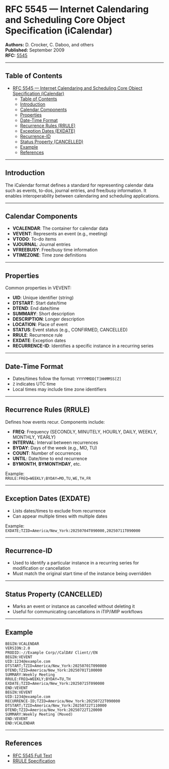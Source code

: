 # RFC 5545 — Internet Calendaring and Scheduling Core Object Specification (iCalendar)

**Authors:** D. Crocker, C. Daboo, and others  
**Published:** September 2009  
**RFC:** [5545](https://tools.ietf.org/html/rfc5545)

---

## Table of Contents

- [RFC 5545 — Internet Calendaring and Scheduling Core Object Specification (iCalendar)](#rfc-5545--internet-calendaring-and-scheduling-core-object-specification-icalendar)
  - [Table of Contents](#table-of-contents)
  - [Introduction](#introduction)
  - [Calendar Components](#calendar-components)
  - [Properties](#properties)
  - [Date-Time Format](#date-time-format)
  - [Recurrence Rules (RRULE)](#recurrence-rules-rrule)
  - [Exception Dates (EXDATE)](#exception-dates-exdate)
  - [Recurrence-ID](#recurrence-id)
  - [Status Property (CANCELLED)](#status-property-cancelled)
  - [Example](#example)
  - [References](#references)

---

## Introduction

The iCalendar format defines a standard for representing calendar data such as events, to-dos, journal entries, and free/busy information. It enables interoperability between calendaring and scheduling applications.

---

## Calendar Components

- **VCALENDAR**: The container for calendar data
- **VEVENT**: Represents an event (e.g., meeting)
- **VTODO**: To-do items
- **VJOURNAL**: Journal entries
- **VFREEBUSY**: Free/busy time information
- **VTIMEZONE**: Time zone definitions

---

## Properties

Common properties in VEVENT:

- **UID**: Unique identifier (string)
- **DTSTART**: Start date/time
- **DTEND**: End date/time
- **SUMMARY**: Short description
- **DESCRIPTION**: Longer description
- **LOCATION**: Place of event
- **STATUS**: Event status (e.g., CONFIRMED, CANCELLED)
- **RRULE**: Recurrence rule
- **EXDATE**: Exception dates
- **RECURRENCE-ID**: Identifies a specific instance in a recurring series

---

## Date-Time Format

- Dates/times follow the format: `YYYYMMDD[T]HHMMSS[Z]`
- `Z` indicates UTC time
- Local times may include time zone identifiers

---

## Recurrence Rules (RRULE)

Defines how events recur. Components include:

- **FREQ**: Frequency (SECONDLY, MINUTELY, HOURLY, DAILY, WEEKLY, MONTHLY, YEARLY)
- **INTERVAL**: Interval between recurrences
- **BYDAY**: Days of the week (e.g., MO, TU)
- **COUNT**: Number of occurrences
- **UNTIL**: Date/time to end recurrence
- **BYMONTH**, **BYMONTHDAY**, etc.

Example:  
`RRULE:FREQ=WEEKLY;BYDAY=MO,TU,WE,TH,FR`

---

## Exception Dates (EXDATE)

- Lists dates/times to exclude from recurrence
- Can appear multiple times with multiple dates

Example:  
`EXDATE;TZID=America/New_York:20250704T090000,20250711T090000`

---

## Recurrence-ID

- Used to identify a particular instance in a recurring series for modification or cancellation
- Must match the original start time of the instance being overridden

---

## Status Property (CANCELLED)

- Marks an event or instance as cancelled without deleting it
- Useful for communicating cancellations in iTIP/iMIP workflows

---

## Example

```ical
BEGIN:VCALENDAR
VERSION:2.0
PRODID:-//Example Corp//CalDAV Client//EN
BEGIN:VEVENT
UID:1234@example.com
DTSTART;TZID=America/New_York:20250701T090000
DTEND;TZID=America/New_York:20250701T100000
SUMMARY:Weekly Meeting
RRULE:FREQ=WEEKLY;BYDAY=TU,TH
EXDATE;TZID=America/New_York:20250715T090000
END:VEVENT
BEGIN:VEVENT
UID:1234@example.com
RECURRENCE-ID;TZID=America/New_York:20250722T090000
DTSTART;TZID=America/New_York:20250722T110000
DTEND;TZID=America/New_York:20250722T120000
SUMMARY:Weekly Meeting (Moved)
END:VEVENT
END:VCALENDAR
```

---

## References

- [RFC 5545 Full Text](https://tools.ietf.org/html/rfc5545)
- [RRULE Specification](https://icalendar.org/iCalendar-RFC-5545/3-8-5-3-recurrence-rule.html)
